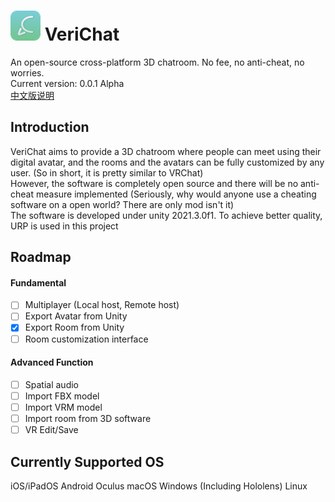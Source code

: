 # ![](Resources/VChatLogo-01.png) VeriChat
An open-source cross-platform 3D chatroom. No fee, no anti-cheat, no worries.<br />
Current version: 0.0.1 Alpha <br />
[中文版说明](README-CN.md)
## Introduction
VeriChat aims to provide a 3D chatroom where people can meet using their digital avatar, and the rooms and the avatars can be fully customized by any user. (So in short, it is pretty similar to VRChat)<br />
However, the software is completely open source and there will be no anti-cheat measure implemented (Seriously, why would anyone use a cheating software on a open world? There are only mod isn't it)<br />
The software is developed under unity 2021.3.0f1. To achieve better quality, URP is used in this project
## Roadmap

#### Fundamental
- [ ] Multiplayer (Local host, Remote host)
- [ ] Export Avatar from Unity
- [x] Export Room from Unity
- [ ] Room customization interface

#### Advanced Function
- [ ] Spatial audio
- [ ] Import FBX model
- [ ] Import VRM model
- [ ] Import room from 3D software
- [ ] VR Edit/Save

## Currently Supported OS
iOS/iPadOS
Android
Oculus
macOS
Windows (Including Hololens)
Linux


